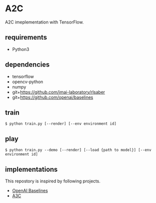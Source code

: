 # A2C
A2C imeplementation with TensorFlow.

## requirements
- Python3

## dependencies
- tensorflow
- opencv-python
- numpy
- git+https://github.com/imai-laboratory/rlsaber
- git+https://github.com/openai/baselines

## train
```
$ python train.py [--render] [--env environment id]
```

## play
```
$ python train.py --demo [--render] [--load {path to model}] [--env environment id]
```

## implementations
This repostory is inspired by following projects.

- [OpenAI Baselines](https://github.com/openai/baselines)
- [A3C](https://github.com/takuseno/a3c)
